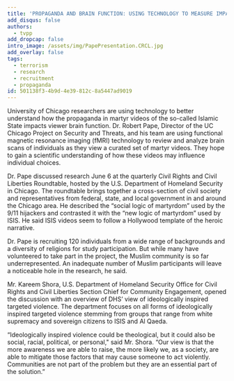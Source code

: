 ```yaml
---
title: 'PROPAGANDA AND BRAIN FUNCTION: USING TECHNOLOGY TO MEASURE IMPACT'
add_disqus: false
authors:
  - tvpp
add_dropcap: false
intro_image: /assets/img/PapePresentation.CRCL.jpg
add_overlay: false
tags:
  - terrorism
  - research
  - recruitment
  - propaganda
id: 501138f3-4b9d-4e39-812c-8a5447ad9019
---
```

University of Chicago researchers are using technology to better understand how the
propaganda in martyr videos of the so-called Islamic State impacts viewer brain function.
Dr. Robert Pape, Director of the UC Chicago Project on Security and Threats, and his
team are using functional magnetic resonance imaging (fMRI) technology to review and
analyze brain scans of individuals as they view a curated set of martyr videos. They hope
to gain a scientific understanding of how these videos may influence individual choices.

Dr. Pape discussed research June 6 at the quarterly Civil Rights and Civil Liberties
Roundtable, hosted by the U.S. Department of Homeland Security in Chicago. The
roundtable brings together a cross-section of civil society and representatives from
federal, state, and local government in and around the Chicago area. He described the
“social logic of martyrdom” used by the 9/11 hijackers and contrasted it with the “new
logic of martyrdom” used by ISIS. He said ISIS videos seem to follow a Hollywood
template of the heroic narrative.

Dr. Pape is recruiting 120 individuals from a wide range of backgrounds and a diversity
of religions for study participation. But while many have volunteered to take part in the
project, the Muslim community is so far underrepresented. An inadequate number of
Muslim participants will leave a noticeable hole in the research, he said.

Mr. Kareem Shora, U.S. Department of Homeland Security Office for Civil Rights and
Civil Liberties Section Chief for Community Engagement, opened the discussion with an
overview of DHS’ view of ideologically inspired targeted violence. The department
focuses on all forms of ideologically inspired targeted violence stemming from groups
that range from white supremacy and sovereign citizens to ISIS and Al Qaeda.

“Ideologically inspired violence could be theological, but it could also be social, racial,
political, or personal," said Mr. Shora. “Our view is that the more awareness we are able
to raise, the more likely we, as a society, are able to mitigate those factors that may cause
someone to act violently. Communities are not part of the problem but they are an
essential part of the solution.”